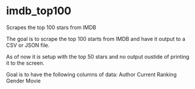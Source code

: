 # imdb_top100
Scrapes the top 100 stars from IMDB


The goal is to scrape the top 100 starts from IMDB and have it output to a CSV or JSON file.

As of now it is setup with the top 50 stars and no output oustide of printing it to the screen.

Goal is to have the following columns of data:
Author
Current Ranking
Gender
Movie

